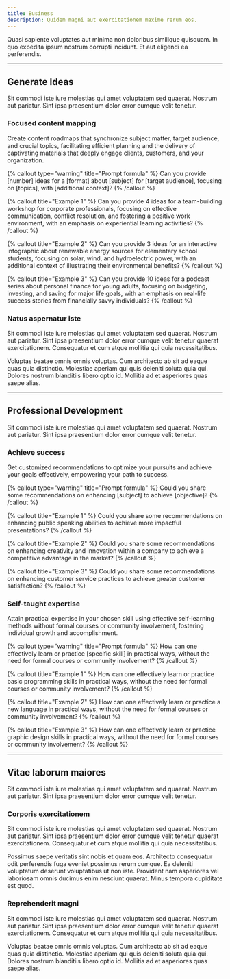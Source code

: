 ```yaml
---
title: Business
description: Quidem magni aut exercitationem maxime rerum eos.
---
```


Quasi sapiente voluptates aut minima non doloribus similique quisquam. In quo expedita ipsum nostrum corrupti incidunt. Et aut eligendi ea perferendis.

---

## Generate Ideas

Sit commodi iste iure molestias qui amet voluptatem sed quaerat. Nostrum aut pariatur. Sint ipsa praesentium dolor error cumque velit tenetur.

### Focused content mapping

Create content roadmaps that synchronize subject matter, target audience, and crucial topics, facilitating efficient planning and the delivery of captivating materials that deeply engage clients, customers, and your organization.

{% callout type="warning" title="Prompt formula" %}
Can you provide [number] ideas for a [format] about [subject] for [target audience], focusing on [topics], with [additional context]?
{% /callout %}

{% callout title="Example 1" %}
Can you provide 4 ideas for a team-building workshop for corporate professionals, focusing on effective communication, conflict resolution, and fostering a positive work environment, with an emphasis on experiential learning activities?
{% /callout %}

{% callout title="Example 2" %}
Can you provide 3 ideas for an interactive infographic about renewable energy sources for elementary school students, focusing on solar, wind, and hydroelectric power, with an additional context of illustrating their environmental benefits?
{% /callout %}

{% callout title="Example 3" %}
Can you provide 10 ideas for a podcast series about personal finance for young adults, focusing on budgeting, investing, and saving for major life goals, with an emphasis on real-life success stories from financially savvy individuals?
{% /callout %}

### Natus aspernatur iste

Sit commodi iste iure molestias qui amet voluptatem sed quaerat. Nostrum aut pariatur. Sint ipsa praesentium dolor error cumque velit tenetur quaerat exercitationem. Consequatur et cum atque mollitia qui quia necessitatibus.

Voluptas beatae omnis omnis voluptas. Cum architecto ab sit ad eaque quas quia distinctio. Molestiae aperiam qui quis deleniti soluta quia qui. Dolores nostrum blanditiis libero optio id. Mollitia ad et asperiores quas saepe alias.

---

## Professional Development

Sit commodi iste iure molestias qui amet voluptatem sed quaerat. Nostrum aut pariatur. Sint ipsa praesentium dolor error cumque velit tenetur.

### Achieve success

Get customized recommendations to optimize your pursuits and achieve your goals effectively, empowering your path to success.

{% callout type="warning" title="Prompt formula" %}
Could you share some recommendations on enhancing [subject] to achieve [objective]?
{% /callout %}

{% callout title="Example 1" %}
Could you share some recommendations on enhancing public speaking abilities to achieve more impactful presentations?
{% /callout %}

{% callout title="Example 2" %}
Could you share some recommendations on enhancing creativity and innovation within a company to achieve a competitive advantage in the market?
{% /callout %}

{% callout title="Example 3" %}
Could you share some recommendations on enhancing customer service practices to achieve greater customer satisfaction?
{% /callout %}

### Self-taught expertise

Attain practical expertise in your chosen skill using effective self-learning methods without formal courses or community involvement, fostering individual growth and accomplishment.

{% callout type="warning" title="Prompt formula" %}
How can one effectively learn or practice [specific skill] in practical ways, without the need for formal courses or community involvement?
{% /callout %}

{% callout title="Example 1" %}
How can one effectively learn or practice basic programming skills in practical ways, without the need for formal courses or community involvement?
{% /callout %}

{% callout title="Example 2" %}
How can one effectively learn or practice a new language in practical ways, without the need for formal courses or community involvement?
{% /callout %}

{% callout title="Example 3" %}
How can one effectively learn or practice graphic design skills in practical ways, without the need for formal courses or community involvement?
{% /callout %}

---

## Vitae laborum maiores

Sit commodi iste iure molestias qui amet voluptatem sed quaerat. Nostrum aut pariatur. Sint ipsa praesentium dolor error cumque velit tenetur.

### Corporis exercitationem

Sit commodi iste iure molestias qui amet voluptatem sed quaerat. Nostrum aut pariatur. Sint ipsa praesentium dolor error cumque velit tenetur quaerat exercitationem. Consequatur et cum atque mollitia qui quia necessitatibus.

Possimus saepe veritatis sint nobis et quam eos. Architecto consequatur odit perferendis fuga eveniet possimus rerum cumque. Ea deleniti voluptatum deserunt voluptatibus ut non iste. Provident nam asperiores vel laboriosam omnis ducimus enim nesciunt quaerat. Minus tempora cupiditate est quod.

### Reprehenderit magni

Sit commodi iste iure molestias qui amet voluptatem sed quaerat. Nostrum aut pariatur. Sint ipsa praesentium dolor error cumque velit tenetur quaerat exercitationem. Consequatur et cum atque mollitia qui quia necessitatibus.

Voluptas beatae omnis omnis voluptas. Cum architecto ab sit ad eaque quas quia distinctio. Molestiae aperiam qui quis deleniti soluta quia qui. Dolores nostrum blanditiis libero optio id. Mollitia ad et asperiores quas saepe alias.
